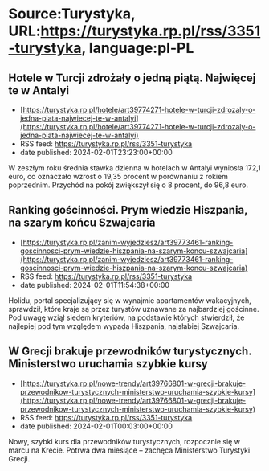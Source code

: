 # Source:Turystyka, URL:https://turystyka.rp.pl/rss/3351-turystyka, language:pl-PL

## Hotele w Turcji zdrożały o jedną piątą. Najwięcej te w Antalyi
 - [https://turystyka.rp.pl/hotele/art39774271-hotele-w-turcji-zdrozaly-o-jedna-piata-najwiecej-te-w-antalyi](https://turystyka.rp.pl/hotele/art39774271-hotele-w-turcji-zdrozaly-o-jedna-piata-najwiecej-te-w-antalyi)
 - RSS feed: https://turystyka.rp.pl/rss/3351-turystyka
 - date published: 2024-02-01T23:23:00+00:00

W zeszłym roku średnia stawka dzienna w hotelach w Antalyi wyniosła 172,1 euro, co oznaczało wzrost o 19,35 procent w porównaniu z rokiem poprzednim. Przychód na pokój zwiększył się o 8 procent, do 96,8 euro.

## Ranking gościnności. Prym wiedzie Hiszpania, na szarym końcu Szwajcaria
 - [https://turystyka.rp.pl/zanim-wyjedziesz/art39773461-ranking-goscinnosci-prym-wiedzie-hiszpania-na-szarym-koncu-szwajcaria](https://turystyka.rp.pl/zanim-wyjedziesz/art39773461-ranking-goscinnosci-prym-wiedzie-hiszpania-na-szarym-koncu-szwajcaria)
 - RSS feed: https://turystyka.rp.pl/rss/3351-turystyka
 - date published: 2024-02-01T11:54:38+00:00

Holidu, portal specjalizujący się w wynajmie apartamentów wakacyjnych, sprawdził, które kraje są przez turystów uznawane za najbardziej gościnne. Pod uwagę wziął siedem kryteriów, na podstawie których stwierdził, że najlepiej pod tym względem wypada Hiszpania, najsłabiej Szwajcaria.

## W Grecji brakuje przewodników turystycznych. Ministerstwo uruchamia szybkie kursy
 - [https://turystyka.rp.pl/nowe-trendy/art39766801-w-grecji-brakuje-przewodnikow-turystycznych-ministerstwo-uruchamia-szybkie-kursy](https://turystyka.rp.pl/nowe-trendy/art39766801-w-grecji-brakuje-przewodnikow-turystycznych-ministerstwo-uruchamia-szybkie-kursy)
 - RSS feed: https://turystyka.rp.pl/rss/3351-turystyka
 - date published: 2024-02-01T00:03:00+00:00

Nowy, szybki kurs dla przewodników turystycznych, rozpocznie się w marcu na Krecie. Potrwa dwa miesiące – zachęca Ministerstwo Turystyki Grecji.

